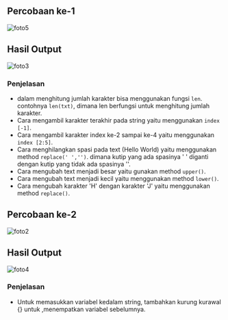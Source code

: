 ## Percobaan ke-1

![foto5](foto/foto5.png)

## Hasil Output

![foto3](foto/foto3.png)

### Penjelasan 
- dalam menghitung jumlah karakter bisa menggunakan fungsi `len`. contohnya `len(txt)`, dimana len berfungsi untuk menghitung jumlah karakter.
- Cara mengambil karakter terakhir pada string yaitu menggunakan `index [-1]`.
- Cara mengambil karakter index ke-2 sampai ke-4 yaitu menggunakan `index [2:5]`.
- Cara menghilangkan spasi pada text (Hello World) yaitu menggunakan method `replace(' ','')`. dimana kutip yang ada spasinya ' ' diganti dengan kutip yang tidak ada spasinya ''.
- Cara mengubah text menjadi besar yaitu gunakan method `upper()`.
- Cara mengubah text menjadi kecil yaitu menggunakan method `lower()`.
- Cara mengubah karakter 'H' dengan karakter 'J' yaitu menggunakan method `replace()`.

## Percobaan ke-2

![foto2](foto/foto2.png)

## Hasil Output

![foto4](foto/foto4.png)

### Penjelasan 
- Untuk memasukkan variabel kedalam string, tambahkan kurung kurawal {} untuk ,menempatkan variabel sebelumnya.
